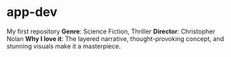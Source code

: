 # app-dev
My first repository
**Genre**: Science Fiction, Thriller
 **Director**: Christopher Nolan
 **Why I love it**: The layered narrative, thought-provoking concept, and stunning visuals make it a masterpiece.
